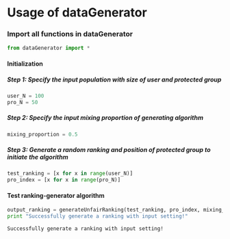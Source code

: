 
# Usage of dataGenerator

### Import all functions in dataGenerator


```python
from dataGenerator import *
```

#### Initialization

##### Step 1: Specify the input population with size of user and protected group


```python
user_N = 100 
pro_N = 50
```

##### Step 2: Specify the input mixing proportion of generating algorithm


```python
mixing_proportion = 0.5
```

##### Step 3: Generate a random ranking and position of protected group to initiate the algorithm


```python
test_ranking = [x for x in range(user_N)]
pro_index = [x for x in range(pro_N)]
```

#### Test ranking-generator algorithm


```python
output_ranking = generateUnfairRanking(test_ranking, pro_index, mixing_proportion)
print "Successfully generate a ranking with input setting!"
```

    Successfully generate a ranking with input setting!
    

